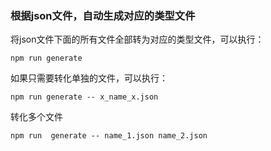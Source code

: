### 根据json文件，自动生成对应的类型文件

将json文件下面的所有文件全部转为对应的类型文件，可以执行：

```npm run generate```

如果只需要转化单独的文件，可以执行：

```npm run generate -- x_name_x.json```

转化多个文件

```npm run  generate -- name_1.json name_2.json```